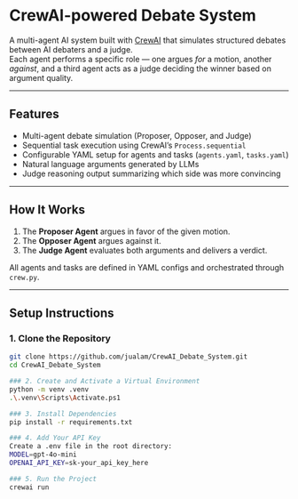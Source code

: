 # CrewAI-powered Debate System

A multi-agent AI system built with [CrewAI](https://crewai.com) that simulates structured debates between AI debaters and a judge.  
Each agent performs a specific role — one argues *for* a motion, another *against*, and a third agent acts as a judge deciding the winner based on argument quality.

---

## Features
- Multi-agent debate simulation (Proposer, Opposer, and Judge)
- Sequential task execution using CrewAI’s `Process.sequential`
- Configurable YAML setup for agents and tasks (`agents.yaml`, `tasks.yaml`)
- Natural language arguments generated by LLMs
- Judge reasoning output summarizing which side was more convincing

---

## How It Works
1. The **Proposer Agent** argues in favor of the given motion.  
2. The **Opposer Agent** argues against it.  
3. The **Judge Agent** evaluates both arguments and delivers a verdict.  

All agents and tasks are defined in YAML configs and orchestrated through `crew.py`.

---

## Setup Instructions

### 1. Clone the Repository
```bash
git clone https://github.com/jualam/CrewAI_Debate_System.git
cd CrewAI_Debate_System

### 2. Create and Activate a Virtual Environment
python -m venv .venv
.\.venv\Scripts\Activate.ps1

### 3. Install Dependencies
pip install -r requirements.txt

### 4. Add Your API Key
Create a .env file in the root directory:
MODEL=gpt-4o-mini
OPENAI_API_KEY=sk-your_api_key_here

### 5. Run the Project
crewai run

